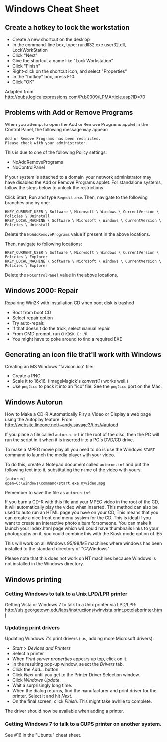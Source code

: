 # Windows Cheat Sheet

## Create a hotkey to lock the workstation

* Create a new shortcut on the desktop
* In the command-line box, type: rundll32.exe user32.dll, LockWorkStation
* Click "Next"
* Give the shortcut a name like "Lock Workstation"
* Click "Finish"
* Right-click on the shortcut icon, and select "Properties"
* In the "hotkey" box, press F10.
* Click "OK"

Adapted from <http://pubs.logicalexpressions.com/Pub0009/LPMArticle.asp?ID=70>

## Problems with Add or Remove Programs

When you attempt to open the Add or Remove Programs applet in the
Control Panel, the following message may appear:

    Add or Remove Programs has been restricted.
    Please check with your administrator.

This is due to one of the following Policy settings:

* NoAddRemovePrograms
* NoControlPanel

If your system is attached to a domain, your network administrator may have
disabled the Add or Remove Programs applet. For standalone systems, follow
the steps below to unlock the restrictions.

Click Start, Run and type `Regedit.exe`. Then, navigate to the following
branches one by one:

    HKEY_CURRENT_USER \ Software \ Microsoft \ Windows \ CurrentVersion \ Policies \ Uninstall
    HKEY_LOCAL_MACHINE \ Software \ Microsoft \ Windows \ CurrentVersion \ Policies \ Uninstall

Delete the `NoAddRemovePrograms` value if present in the above locations.

Then, navigate to following locations:

    HKEY_CURRENT_USER \ Software \ Microsoft \ Windows \ CurrentVersion \ Policies \ Explorer
    HKEY_LOCAL_MACHINE \ Software \ Microsoft \ Windows \ CurrentVersion \ Policies \ Explorer

Delete the `NoControlPanel` value in the above locations.

## Windows 2000: Repair

Repairing Win2K with installation CD when boot disk is trashed

* Boot from boot CD
* Select repair option
* Try auto-repair.
* If that doesn't do the trick, select manual repair.
* From CMD prompt, run `CHKDSK C: /R`
* You might have to poke around to find a required EXE

## Generating an icon file that'll work with Windows

Creating an MS Windows "favicon.ico" file:

- Create a PNG.
- Scale it to 16x16. (ImageMagick's *convert*(1) works well.)
- Use `png2ico` to pack it into an "ico" file. See the `png2ico` port on
  the Mac.

## Windows Autorun

How to Make a CD-R Automatically Play a Video or Display a web page using
the Autoplay feature. From
<http://website.lineone.net/~andy.savage3/tips/#autocd>

If you place a file called `autorun.inf` in the root of the disc, then the
PC will run the script in it when it is inserted into a PC's DVD/CD drive.

To make a MPEG movie play all you need to do is use the Windows `START`
command to launch the media player with your video.

To do this, create a Notepad document called `autorun.inf` and put the
following text into it, substituting the name of the video with yours.

    [autorun]
    open=C:\windows\command\start.exe myvideo.mpg

Remember to save the file as `autorun.inf`.

If you burn a CD-R with this file and your MPEG video in the root of the CD,
it will automatically play the video when inserted. This method can also be
used to auto run an HTML page you have on your CD, This means that you can
create a nice front end menu system for the CD. This is ideal if you want
to create an interactive photo album forsomeone. You can make it launch
your index.html page which will could have thumbnails links to your
photographs on it, you could combine this with the Kiosk mode option of IE5

This will work on all Windows 95/98/ME machines where windows has been
installed to the standard directory of "C:\Windows"

Please note that this does not work on NT machines because Windows is not
installed in the Windows directory.

## Windows printing

### Getting Windows to talk to a Unix LPD/LPR printer

Getting Vista or Windows 7 to talk to a Unix printer via LPD/LPR:
<http://uis.georgetown.edu/labs/instructions/winvista.print.pctolabprinter.html>

### Updating print drivers

Updating Windows 7's print drivers (i.e., adding more Microsoft drivers):

* *Start > Devices and Printers*
* Select a printer
* When *Print server properties* appears up top, click on it.
* In the resulting pop-up window, select the *Drivers* tab.
* Click the *Add...* button.
* Click *Next* until you get to the Printer Driver Selection window.
* Click *Windows Update*.
* Wait a surprisingly long time.
* When the dialog returns, find the manufacturer and print driver for
  the printer. Select it and hit *Next*.
* On the final screen, click *Finish*. This might take awhile to complete.

The driver should now be available when adding a printer.

### Getting Windows 7 to talk to a CUPS printer on another system.

See #16 in the "Ubuntu" cheat sheet.





